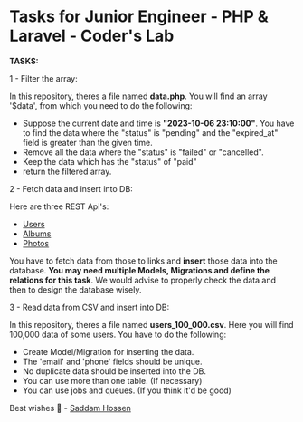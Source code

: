 # Tasks for Junior Engineer - PHP & Laravel - Coder's Lab

**TASKS:**

1 - Filter the array:

In this repository, theres a file named **data.php**. You will find an array '$data', from which you need to do the following:

- Suppose the current date and time is **"2023-10-06 23:10:00"**. You have to find the data where the "status" is "pending" and the "expired_at" field is greater than the given time.
- Remove all the data where the "status" is "failed" or "cancelled".
- Keep the data which has the "status" of "paid"
- return the filtered array.

2 - Fetch data and insert into DB:

Here are three REST Api's:
- [Users](https://jsonplaceholder.typicode.com/users)
- [Albums](https://jsonplaceholder.typicode.com/albums)
- [Photos](https://jsonplaceholder.typicode.com/photos)

You have to fetch data from those to links and **insert** those data into the database. **You may need multiple Models, Migrations and define the relations for this task**. We would advise to properly check the data and then to design the database wisely.

3 - Read data from CSV and insert into DB:

In this repository, theres a file named **users_100_000.csv**. Here you will find 100,000 data of some users. You have to do the following:
- Create Model/Migration for inserting the data.
- The 'email' and 'phone' fields should be unique.
- No duplicate data should be inserted into the DB.
- You can use more than one table. (If necessary)
- You can use jobs and queues. (If you think it'd be good)

Best wishes 🤞 - [Saddam Hossen](https://github.com/saddamhshovon)